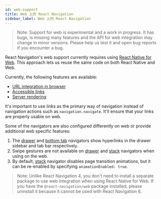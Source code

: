 ```yaml
---
id: web-support
title: Web 上的 React Navigation
sidebar_label: Web 上的 React Navigation
---
```


> Note: Support for web is experimental and a work in progress. It has bugs, is missing many features and the API for web integration may change in minor versions. Please help us test it and open bug reports if you encounter a bug.

React Navigation's web support currently requires using [React Native for Web](https://github.com/necolas/react-native-web). This approach lets us reuse the same code on both React Native and Web.

Currently, the following features are available:

- [URL integration in browser](configuring-links.md)
- [Accessible links](link.md)
- [Server rendering](server-rendering.md)

It's important to use links as the primary way of navigation instead of navigation actions such as `navigation.navigate`. It'll ensure that your links are properly usable on web.

Some of the navigators are also configured differently on web or provide additional web specific features:

1. The [drawer](drawer-navigator.md) and [bottom tab](bottom-tab-navigator.md) navigators show hyperlinks in the drawer sidebar and tab bar respectively.
2. Swipe gestures are not available on [drawer](drawer-navigator.md) and [stack](stack-navigator.md) navigators when using on the web.
3. By default, [stack](stack-navigator.md) navigator disables page transition animations, but it can be re-enabled by specifying `animationEnabled: true`.

> Note: Unlike React Navigation 4, you don't need to install a separate package to use web integration when using React Native for Web. If you have the `@react-navigation/web` package installed, please uninstall it because it cannot be used with React Navigation 6.

